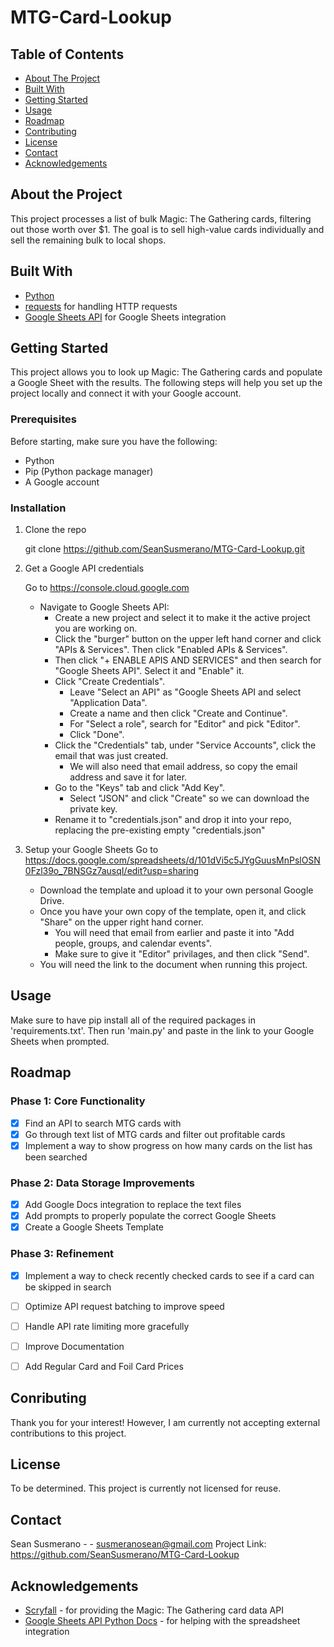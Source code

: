 # MTG-Card-Lookup

## Table of Contents
- [About The Project](#about-the-project)
- [Built With](#built-with)
- [Getting Started](#getting-started)
- [Usage](#usage)
- [Roadmap](#roadmap)
- [Contributing](#contributing)
- [License](#license)
- [Contact](#contact)
- [Acknowledgements](#Acknowledgements)


## About the Project
This project processes a list of bulk Magic: The Gathering cards, filtering out those worth over $1. 
The goal is to sell high-value cards individually and sell the remaining bulk to local shops.


## Built With
- [Python](https://www.python.org/)
- [requests](https://requests.readthedocs.io/en/latest/) for handling HTTP requests
- [Google Sheets API](https://developers.google.com/sheets) for Google Sheets integration


## Getting Started
   This project allows you to look up Magic: The Gathering cards and populate a Google Sheet with the results. The following steps will help you set up the project locally and connect it with your Google account.


### Prerequisites
   Before starting, make sure you have the following:

   - Python
   - Pip (Python package manager)
   - A Google account


### Installation
1. Clone the repo
   
   git clone https://github.com/SeanSusmerano/MTG-Card-Lookup.git

3. Get a Google API credentials

   Go to https://console.cloud.google.com
   - Navigate to Google Sheets API:
      - Create a new project and select it to make it the active project you are working on.
      - Click the "burger" button on the upper left hand corner and click "APIs & Services". Then click "Enabled APIs & Services".
      - Then click "+ ENABLE APIS AND SERVICES" and then search for "Google Sheets API". Select it and "Enable" it.
      - Click "Create Credentials".
        - Leave "Select an API" as "Google Sheets API and select "Application Data".
        - Create a name and then click "Create and Continue".
        - For "Select a role", search for "Editor" and pick "Editor".
        - Click "Done".
     - Click the "Credentials" tab, under "Service Accounts", click the email that was just created.
        - We will also need that email address, so copy the email address and save it for later.
     - Go to the "Keys" tab and click "Add Key".
        - Select "JSON" and click "Create" so we can download the private key.
     - Rename it to "credentials.json" and drop it into your repo, replacing the pre-existing empty "credentials.json"


4. Setup your Google Sheets
   Go to https://docs.google.com/spreadsheets/d/101dVi5c5JYgGuusMnPslOSN0Fzl39o_7BNSGz7ausqI/edit?usp=sharing
   - Download the template and upload it to your own personal Google Drive.
   - Once you have your own copy of the template, open it, and click "Share" on the upper right hand corner.
      - You will need that email from earlier and paste it into "Add people, groups, and calendar events".
      - Make sure to give it "Editor" privilages, and then click "Send".
   - You will need the link to the document when running this project.


## Usage
   Make sure to have pip install all of the required packages in 'requirements.txt'.
   Then run 'main.py' and paste in the link to your Google Sheets when prompted.


## Roadmap
### Phase 1: Core Functionality
- [x] Find an API to search MTG cards with
- [x] Go through text list of MTG cards and filter out profitable cards
- [x] Implement a way to show progress on how many cards on the list has been searched

### Phase 2: Data Storage Improvements
- [x] Add Google Docs integration to replace the text files
- [x] Add prompts to properly populate the correct Google Sheets
- [x] Create a Google Sheets Template

### Phase 3: Refinement
- [x] Implement a way to check recently checked cards to see if a card can be skipped in search
- [ ] Optimize API request batching to improve speed
- [ ] Handle API rate limiting more gracefully
- [ ] Improve Documentation
- [ ] Add Regular Card and Foil Card Prices


## Conributing
   Thank you for your interest! However, I am currently not accepting external contributions to this project.


## License
   To be determined. This project is currently not licensed for reuse.


## Contact
Sean Susmerano - - susmeranosean@gmail.com
Project Link: https://github.com/SeanSusmerano/MTG-Card-Lookup


## Acknowledgements
- [Scryfall](https://scryfall.com/) - for providing the Magic: The Gathering card data API
- [Google Sheets API Python Docs](#https://developers.google.com/sheets/api/quickstart/python) - for helping with the spreadsheet integration
